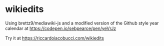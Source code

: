 # wikiedits
 
Using  brettz9/mediawiki-js and a modified version of the Github style year calendar at https://codepen.io/sebpearce/pen/yeVrJz

Try it at https://riccardoiacobucci.com/wikiedits